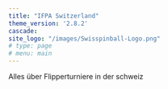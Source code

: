 ```yaml
---
title: "IFPA Switzerland"
theme_version: '2.8.2'
cascade:
site_logo: "/images/Swisspinball-Logo.png"
# type: page
# menu: main
---
```

Alles über Flipperturniere in der schweiz
